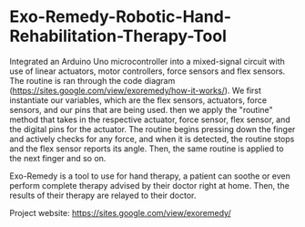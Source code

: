 # Exo-Remedy-Robotic-Hand-Rehabilitation-Therapy-Tool
Integrated an Arduino Uno microcontroller into a mixed-signal circuit with use of linear actuators, motor controllers, force sensors and flex sensors. 
The routine is ran through the code diagram (https://sites.google.com/view/exoremedy/how-it-works/). We first instantiate our variables, which are the flex sensors, actuators, force sensors, and our pins that are being used. then we apply the "routine" method that takes in the respective actuator, force sensor, flex sensor, and the digital pins for the actuator. The routine begins pressing down the finger and actively checks for any force, and when it is detected, the routine stops and the flex sensor reports its angle. Then, the same routine is applied to the next finger and so on.

Exo-Remedy is a tool to use for hand therapy, a patient can soothe or even perform complete therapy advised by their doctor right at home. Then, the results of their therapy are relayed to their doctor. 

Project website: https://sites.google.com/view/exoremedy/
